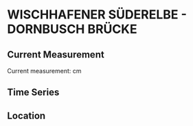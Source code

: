 # WISCHHAFENER SÜDERELBE - DORNBUSCH BRÜCKE

## Current Measurement

Current measurement: <Value topic="rivers/pegel-online/WSE/DORNBUSCH BRÜCKE/measurementValue"/> cm

## Time Series

<TimeSeries topic="rivers/pegel-online/WSE/DORNBUSCH BRÜCKE/measurementValue" period="week" />

## Location

<WorldMap>
  <Marker lat="53.73777577422477" lon="9.348016526795693" labelTopic="rivers/pegel-online/WSE/DORNBUSCH BRÜCKE" />
</WorldMap>
